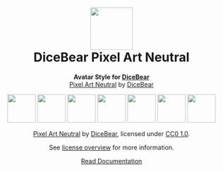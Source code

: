<h1 align="center"><img src="https://www.dicebear.com/logo-readme.svg" width="96" /> <br />DiceBear Pixel Art Neutral</h1>
<p align="center">
  <strong>Avatar Style for <a href="https://www.dicebear.com/">DiceBear</a></strong><br />
  <a href="https://www.figma.com/community/file/1198754108850888330">Pixel Art Neutral</a> by <a href="https://www.dicebear.com">DiceBear</a>
</p>

<p align="center">
  <img src="https://api.dicebear.com/5.x/pixel-art-neutral/svg?seed=Mimi" width="64" />
  <img src="https://api.dicebear.com/5.x/pixel-art-neutral/svg?seed=Sasha" width="64" />
  <img src="https://api.dicebear.com/5.x/pixel-art-neutral/svg?seed=Lilly" width="64" />
  <img src="https://api.dicebear.com/5.x/pixel-art-neutral/svg?seed=Tigger" width="64" />
  <img src="https://api.dicebear.com/5.x/pixel-art-neutral/svg?seed=Bella" width="64" />
  <img src="https://api.dicebear.com/5.x/pixel-art-neutral/svg?seed=Zoe" width="64" />
  <img src="https://api.dicebear.com/5.x/pixel-art-neutral/svg?seed=Kitty" width="64" />
</p>

<p align="center">
  <a href="https://www.figma.com/community/file/1198754108850888330">Pixel Art Neutral</a> by
  <a href="https://www.dicebear.com">DiceBear</a>, licensed under
  <a href="https://creativecommons.org/licenses/zero/1.0/">CC0 1.0</a>.
</p>
<p align="center">
  See <a href="https://www.dicebear.com/licenses">license overview</a> for more information.
</p>

<p align="center">
  <a href="https://www.dicebear.com/styles/pixel-art-neutral">
    Read Documentation
  </a>
</p>
